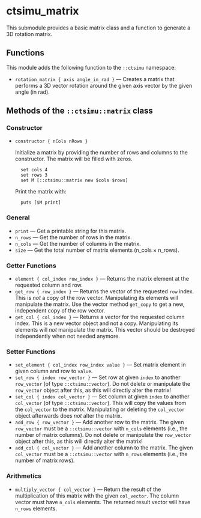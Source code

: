# ctsimu_matrix
This submodule provides a basic matrix class and a function to generate a 3D rotation matrix.

## Functions

This module adds the following function to the `::ctsimu` namespace:

* `rotation_matrix { axis angle_in_rad }` — Creates a matrix that performs a 3D vector rotation around the given axis vector by the given angle (in rad).

## Methods of the `::ctsimu::matrix` class

### Constructor

* `constructor { nCols nRows }`

    Initialize a matrix by providing the number of rows and columns to the constructor. The matrix will be filled with zeros.

        set cols 4
        set rows 3
        set M [::ctsimu::matrix new $cols $rows]

    Print the matrix with:

        puts [$M print]

### General

* `print` — Get a printable string for this matrix.
* `n_rows` — Get the number of rows in the matrix.
* `n_cols` — Get the number of columns in the matrix.
* `size` — Get the total number of matrix elements (n_cols × n_rows).

### Getter Functions

* `element { col_index row_index }` — Returns the matrix element at the requested column and row.
* `get_row { row_index }` — Returns the vector of the requested `row` index. This is *not* a copy of the row vector. Manipulating its elements will manipulate the matrix. Use the vector method `get_copy` to get a new, independent copy of the row vector.
* `get_col { col_index }` — Returns a vector for the requested column index. This is a new vector object and not a copy. Manipulating its elements will *not* manipulate the matrix. This vector should be destroyed independently when not needed anymore.

### Setter Functions

* `set_element { col_index row_index value }` — Set matrix element in given column and row to `value`.
* `set_row { index row_vector }` — Set row at given `index` to another `row_vector` (of type `::ctsimu::vector`). Do not delete or manipulate the `row_vector` object after this, as this will directly alter the matrix!
* `set_col { index col_vector }` — Set column at given `index` to another `col_vector` (of type `::ctsimu::vector`). This will copy the values from the `col_vector` to the matrix. Manipulating or deleting the `col_vector` object afterwards does *not* alter the matrix.
* `add_row { row_vector }` — Add another row to the matrix. The given `row_vector` must be a `::ctsimu::vector` with `n_cols` elements (i.e., the number of matrix columns). Do not delete or manipulate the `row_vector` object after this, as this will directly alter the matrix!
* `add_col { col_vector }` — Add another column to the matrix. The given `col_vector` must be a `::ctsimu::vector` with `n_rows` elements (i.e., the number of matrix rows).

### Arithmetics

* `multiply_vector { col_vector }` — Return the result of the multiplication of this matrix with the given `col_vector`. The column vector must have `n_cols` elements. The returned result vector will have `n_rows` elements.